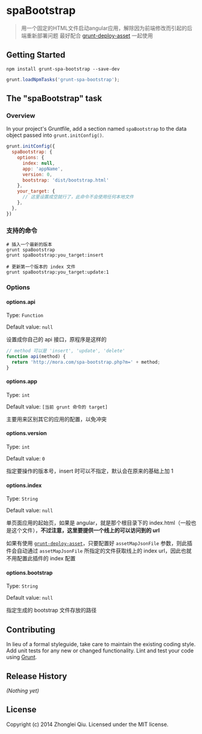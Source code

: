 # spaBootstrap

> 用一个固定的HTML文件启动angular应用，解除因为前端修改而引起的后端重新部署问题
> 最好配合 [grunt-deploy-asset](https://github.com/qiu8310/grunt-deploy-asset) 一起使用

## Getting Started

```shell
npm install grunt-spa-bootstrap --save-dev
```

```js
grunt.loadNpmTasks('grunt-spa-bootstrap');
```

## The "spaBootstrap" task

### Overview
In your project's Gruntfile, add a section named `spaBootstrap` to the data object passed into `grunt.initConfig()`.

```js
grunt.initConfig({
  spaBootstrap: {
    options: {
      index: null,
      app: 'appName',
      version: 0,
      bootstrap: 'dist/bootstrap.html'
    },
    your_target: {
      // 这里设置成空就行了，此命令不会使用任何本地文件
    },
  },
})
```

### 支持的命令
```shell
# 插入一个最新的版本
grunt spaBootstrap
grunt spaBootstrap:you_target:insert

# 更新第一个版本的 index 文件
grunt spaBootstrap:you_target:update:1  
```

### Options

#### options.api
Type: `Function`

Default value: `null`

设置成你自己的 api 接口，原程序是这样的
```js
// method 可以是 'insert', 'update', 'delete'
function api(method) {
  return 'http://mora.com/spa-bootstrap.php?m=' + method;
}
```

#### options.app
Type: `int`

Default value: `[当前 grunt 命令的 target]`

主要用来区别其它的应用的配置，以免冲突

#### options.version
Type: `int`

Default value: `0`

指定要操作的版本号，insert 时可以不指定，默认会在原来的基础上加 1

#### options.index
Type: `String`

Default value: `null`

单页面应用的起始页，如果是 angular，就是那个根目录下的 index.html（一般也是这个文件），__不过注意，这里要提供一个线上的可以访问到的 url__

如果有使用 [`grunt-deploy-asset`](https://github.com/qiu8310/grunt-deploy-asset)，只要配置好 `assetMapJsonFile` 参数，则此插件会自动通过 `assetMapJsonFile` 所指定的文件获取线上的 index url，因此也就不用配置此插件的 index 配置


#### options.bootstrap
Type: `String` 

Default value: `null`

指定生成的 bootstrap 文件存放的路径

## Contributing
In lieu of a formal styleguide, take care to maintain the existing coding style. Add unit tests for any new or changed functionality. Lint and test your code using [Grunt](http://gruntjs.com/).

## Release History
_(Nothing yet)_

## License
Copyright (c) 2014 Zhonglei Qiu. Licensed under the MIT license.
